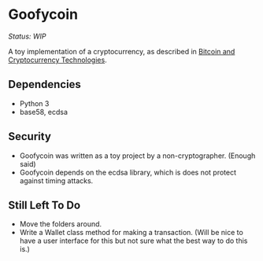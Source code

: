# Goofycoin 

*Status: WIP*

A toy implementation of a cryptocurrency, as described in [Bitcoin and Cryptocurrency Technologies](http://bitcoinbook.cs.princeton.edu/).

## Dependencies
- Python 3
- base58, ecdsa

## Security 
* Goofycoin was written as a toy project by a non-cryptographer. (Enough said)
* Goofycoin depends on the ecdsa library, which is does not protect against timing attacks. 

## Still Left To Do
- Move the folders around. 
- Write a Wallet class method for making a transaction.
(Will be nice to have a user interface for this but not sure what the best way to do this is.)
